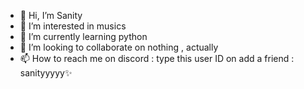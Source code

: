 - 👋 Hi, I’m Sanity
- 👀 I’m interested in musics
- 🌱 I’m currently learning python
- 💞️ I’m looking to collaborate on nothing , actually
- 📫 How to reach me on discord : type this user ID on add a friend : sanityyyyy✨

<!---
Sanitycatlover/Sanitycatlover is a ✨ special ✨ repository because its `README.md` (this file) appears on your GitHub profile.
You can click the Preview link to take a look at your changes.
--->
